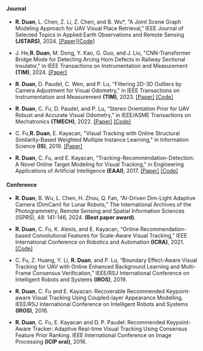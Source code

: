 #### Journal
- <strong>R. Duan</strong>, L. Chen, Z. Li, Z. Chen, and B. Wu*, "A Joint Scene Graph Modeling Approach for UAV Visual Place Retrieval," IEEE Journal of Selected Topics in Applied Earth Observations and Remote Sensing <strong>(JSTARS)</strong>, 2024. [[Paper]](https://doi.org/10.1109/JSTARS.2024.3396168)[[Code]](https://github.com/rduan036/scene-graph-matching-demo.git)

- J. He,<strong>R. Duan</strong>, M. Dong, Y. Kao, G. Guo, and J. Liu, "CNN-Transformer Bridge Mode for Detecting Arcing Horn Defects in Railway Sectional Insulator," in IEEE Transactions on Instrumentation and Measurement <strong>(TIM)</strong>, 2024. [[Paper]](https://doi.org/10.1109/TIM.2024.3373084)

- <strong>R. Duan</strong>, D. Paudel, C. Wen, and P. Lu, "Filtering 2D-3D Outliers by Camera Adjustment for Visual Odometry," in IEEE Transactions on Instrumentation and Measurement <strong>(TIM)</strong>, 2023. [[Paper]](https://doi.org/10.1109/TIM.2023.3280507) [[Code]](https://github.com/rduan036/CamAdj)

- <strong>R. Duan</strong>, C. Fu, D. Paudel, and P. Lu, "Stereo Orientation Prior for UAV Robust and Accurate Visual Odometry," in IEEE/ASME Transactions on Mechatronics <strong>(TMECH)</strong>, 2022. [[Paper]](http://dx.doi.org/10.1109/TMECH.2022.3140923) [[Code]](https://github.com/arclab-hku/SOPVO)

- C. Fu,<strong>R. Duan</strong>, E. Kayacan, "Visual Tracking with Online Structural Similarity-Based Weighted Multiple Instance Learning," in Information Science <strong>(IS)</strong>, 2019. [[Paper]](https://doi.org/10.1109/TIM.2024.3373084)

- <strong>R. Duan</strong>, C. Fu, and E. Kayacan, "Tracking-Recommendation-Detection: A Novel Online Target Modeling for Visual Tracking," in Engineering Applications of Artificial Intelligence <strong>(EAAI)</strong>, 2017. [[Paper]](https://doi.org/10.1016/j.engappai.2017.05.012) [[Code]](https://github.com/rduan036/TRD_demo)

#### Conference
- <strong>R. Duan</strong>, B. Wu, L. Chen, H. Zhou, Q. Fan, “AI-Driven Dim-Light Adaptive Camera (DimCam) for Lunar Robots,” The International Archives of the Photogrammetry, Remote Sensing and Spatial Information Sciences (ISPRS), 48: 141-146, 2024. <strong>(Best paper award)</strong>.

- <strong>R. Duan</strong>, C. Fu, K. Alexis, and E. Kayacan, “Online Recommendation-based Convolutional Features for Scale-Aware Visual Tracking,” IEEE International Conference on Robotics and Automation <strong>(ICRA)</strong>, 2021. [[Code]](https://github.com/arclab-hku/ICRA2021tracking)

- C. Fu, Z. Huang, Y. Li, <strong>R. Duan</strong>, and P. Lu, “Boundary Effect-Aware Visual Tracking for UAV with Online Enhanced Background Learning and Multi-Frame Consensus Verification,” IEEE/RSJ International Conference on Intelligent Robots and Systems <strong>(IROS)</strong>, 2019. 

- <strong>R. Duan</strong>, C. Fu and E. Kayacan: Recoverable Recommended Keypoint-aware Visual Tracking Using Coupled-layer Appearance Modelling. IEEE/RSJ International Conference on Intelligent Robots and Systems <strong>(IROS)</strong>, 2016. 

- <strong>R. Duan</strong>, C. Fu, E. Kayacan and D. P. Paudel: Recommended Keypoint-Aware Tracker: Adaptive Real-time Visual Tracking Using Consensus Feature Prior Ranking. IEEE International Conference on Image Processing <strong>(ICIP oral)</strong>, 2016.